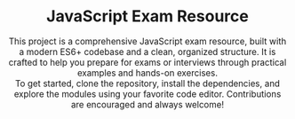 <div align="center">

<h1>JavaScript Exam Resource</h1>

<p style="max-width:600px; margin:auto; font-size:1.1em;">
This project is a comprehensive JavaScript exam resource, built with a modern ES6+ codebase and a clean, organized structure. It is crafted to help you prepare for exams or interviews through practical examples and hands-on exercises.
</p>

<p style="max-width:600px; margin:auto; font-size:1.1em;">
To get started, clone the repository, install the dependencies, and explore the modules using your favorite code editor. Contributions are encouraged and always welcome!
</p>

</div>
